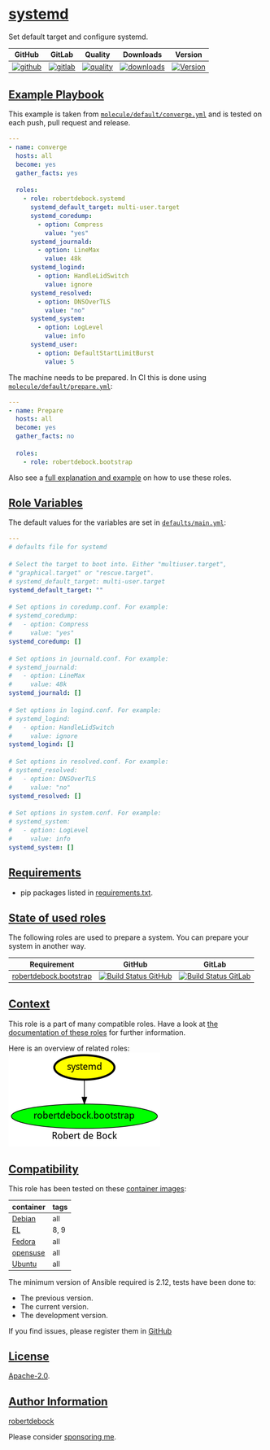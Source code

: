 # [systemd](#systemd)

Set default target and configure systemd.

|GitHub|GitLab|Quality|Downloads|Version|
|------|------|-------|---------|-------|
|[![github](https://github.com/robertdebock/ansible-role-systemd/workflows/Ansible%20Molecule/badge.svg)](https://github.com/robertdebock/ansible-role-systemd/actions)|[![gitlab](https://gitlab.com/robertdebock-iac/ansible-role-systemd/badges/master/pipeline.svg)](https://gitlab.com/robertdebock-iac/ansible-role-systemd)|[![quality](https://img.shields.io/ansible/quality/49836)](https://galaxy.ansible.com/robertdebock/systemd)|[![downloads](https://img.shields.io/ansible/role/d/49836)](https://galaxy.ansible.com/robertdebock/systemd)|[![Version](https://img.shields.io/github/release/robertdebock/ansible-role-systemd.svg)](https://github.com/robertdebock/ansible-role-systemd/releases/)|

## [Example Playbook](#example-playbook)

This example is taken from [`molecule/default/converge.yml`](https://github.com/robertdebock/ansible-role-systemd/blob/master/molecule/default/converge.yml) and is tested on each push, pull request and release.

```yaml
---
- name: converge
  hosts: all
  become: yes
  gather_facts: yes

  roles:
    - role: robertdebock.systemd
      systemd_default_target: multi-user.target
      systemd_coredump:
        - option: Compress
          value: "yes"
      systemd_journald:
        - option: LineMax
          value: 48k
      systemd_logind:
        - option: HandleLidSwitch
          value: ignore
      systemd_resolved:
        - option: DNSOverTLS
          value: "no"
      systemd_system:
        - option: LogLevel
          value: info
      systemd_user:
        - option: DefaultStartLimitBurst
          value: 5
```

The machine needs to be prepared. In CI this is done using [`molecule/default/prepare.yml`](https://github.com/robertdebock/ansible-role-systemd/blob/master/molecule/default/prepare.yml):

```yaml
---
- name: Prepare
  hosts: all
  become: yes
  gather_facts: no

  roles:
    - role: robertdebock.bootstrap
```

Also see a [full explanation and example](https://robertdebock.nl/how-to-use-these-roles.html) on how to use these roles.

## [Role Variables](#role-variables)

The default values for the variables are set in [`defaults/main.yml`](https://github.com/robertdebock/ansible-role-systemd/blob/master/defaults/main.yml):

```yaml
---
# defaults file for systemd

# Select the target to boot into. Either "multiuser.target",
# "graphical.target" or "rescue.target".
# systemd_default_target: multi-user.target
systemd_default_target: ""

# Set options in coredump.conf. For example:
# systemd_coredump:
#   - option: Compress
#     value: "yes"
systemd_coredump: []

# Set options in journald.conf. For example:
# systemd_journald:
#   - option: LineMax
#     value: 48k
systemd_journald: []

# Set options in logind.conf. For example:
# systemd_logind:
#   - option: HandleLidSwitch
#     value: ignore
systemd_logind: []

# Set options in resolved.conf. For example:
# systemd_resolved:
#   - option: DNSOverTLS
#     value: "no"
systemd_resolved: []

# Set options in system.conf. For example:
# systemd_system:
#   - option: LogLevel
#     value: info
systemd_system: []
```

## [Requirements](#requirements)

- pip packages listed in [requirements.txt](https://github.com/robertdebock/ansible-role-systemd/blob/master/requirements.txt).

## [State of used roles](#state-of-used-roles)

The following roles are used to prepare a system. You can prepare your system in another way.

| Requirement | GitHub | GitLab |
|-------------|--------|--------|
|[robertdebock.bootstrap](https://galaxy.ansible.com/robertdebock/bootstrap)|[![Build Status GitHub](https://github.com/robertdebock/ansible-role-bootstrap/workflows/Ansible%20Molecule/badge.svg)](https://github.com/robertdebock/ansible-role-bootstrap/actions)|[![Build Status GitLab](https://gitlab.com/robertdebock-iac/ansible-role-bootstrap/badges/master/pipeline.svg)](https://gitlab.com/robertdebock-iac/ansible-role-bootstrap)|

## [Context](#context)

This role is a part of many compatible roles. Have a look at [the documentation of these roles](https://robertdebock.nl/) for further information.

Here is an overview of related roles:
![dependencies](https://raw.githubusercontent.com/robertdebock/ansible-role-systemd/png/requirements.png "Dependencies")

## [Compatibility](#compatibility)

This role has been tested on these [container images](https://hub.docker.com/u/robertdebock):

|container|tags|
|---------|----|
|[Debian](https://hub.docker.com/repository/docker/robertdebock/debian/general)|all|
|[EL](https://hub.docker.com/repository/docker/robertdebock/enterpriselinux/general)|8, 9|
|[Fedora](https://hub.docker.com/repository/docker/robertdebock/fedora/general)|all|
|[opensuse](https://hub.docker.com/repository/docker/robertdebock/opensuse/general)|all|
|[Ubuntu](https://hub.docker.com/repository/docker/robertdebock/ubuntu/general)|all|

The minimum version of Ansible required is 2.12, tests have been done to:

- The previous version.
- The current version.
- The development version.

If you find issues, please register them in [GitHub](https://github.com/robertdebock/ansible-role-systemd/issues)

## [License](#license)

[Apache-2.0](https://github.com/robertdebock/ansible-role-systemd/blob/master/LICENSE).

## [Author Information](#author-information)

[robertdebock](https://robertdebock.nl/)

Please consider [sponsoring me](https://github.com/sponsors/robertdebock).
